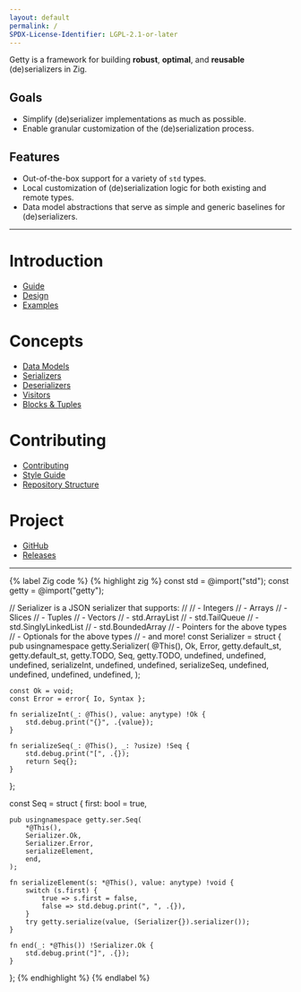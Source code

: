 ```yaml
---
layout: default
permalink: /
SPDX-License-Identifier: LGPL-2.1-or-later
---
```


Getty is a framework for building __robust__, __optimal__, and __reusable__ (de)serializers in Zig.

## Goals

- Simplify (de)serializer implementations as much as possible.
- Enable granular customization of the (de)serialization process.

## Features

- Out-of-the-box support for a variety of `std` types.
- Local customization of (de)serialization logic for both existing and remote types.
- Data model abstractions that serve as simple and generic baselines for (de)serializers.

---

# Introduction

- [Guide](/guide)
- [Design](/design)
- [Examples](/examples)

# Concepts

- [Data Models](/data-models)
- [Serializers](/serializers)
- [Deserializers](/deserializers)
- [Visitors](/visitors)
- [Blocks & Tuples](blocks-and-tuples)

# Contributing

- [Contributing](/contributing)
- [Style Guide](/style-guide)
- [Repository Structure](/repository-structure)

# Project

- [GitHub](https://github.com/getty-zig/getty)
- [Releases](https://github.com/getty-zig/getty/releases)

---

{% label Zig code %}
{% highlight zig %}
const std = @import("std");
const getty = @import("getty");

// Serializer is a JSON serializer that supports:
//
//  - Integers
//  - Arrays
//  - Slices
//  - Tuples
//  - Vectors
//  - std.ArrayList
//  - std.TailQueue
//  - std.SinglyLinkedList
//  - std.BoundedArray
//  - Pointers for the above types
//  - Optionals for the above types
//  - and more!
const Serializer = struct {
    pub usingnamespace getty.Serializer(
        @This(),
        Ok,
        Error,
        getty.default_st,
        getty.default_st,
        getty.TODO,
        Seq,
        getty.TODO,
        undefined,
        undefined,
        undefined,
        serializeInt,
        undefined,
        undefined,
        serializeSeq,
        undefined,
        undefined,
        undefined,
        undefined,
    );

    const Ok = void;
    const Error = error{ Io, Syntax };

    fn serializeInt(_: @This(), value: anytype) !Ok {
        std.debug.print("{}", .{value});
    }

    fn serializeSeq(_: @This(), _: ?usize) !Seq {
        std.debug.print("[", .{});
        return Seq{};
    }
};

const Seq = struct {
    first: bool = true,

    pub usingnamespace getty.ser.Seq(
        *@This(),
        Serializer.Ok,
        Serializer.Error,
        serializeElement,
        end,
    );

    fn serializeElement(s: *@This(), value: anytype) !void {
        switch (s.first) {
            true => s.first = false,
            false => std.debug.print(", ", .{}),
        }
        try getty.serialize(value, (Serializer{}).serializer());
    }

    fn end(_: *@This()) !Serializer.Ok {
        std.debug.print("]", .{});
    }
};
{% endhighlight %}
{% endlabel %}
